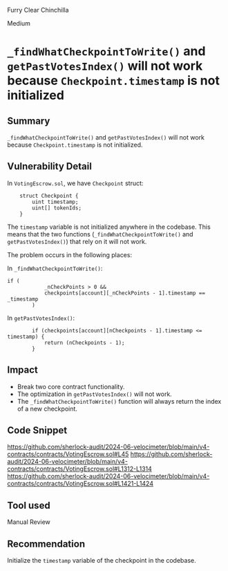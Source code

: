 Furry Clear Chinchilla

Medium

# `_findWhatCheckpointToWrite()` and `getPastVotesIndex()` will not work because `Checkpoint.timestamp` is not initialized

## Summary

`_findWhatCheckpointToWrite()` and `getPastVotesIndex()` will not work because `Checkpoint.timestamp` is not initialized.

## Vulnerability Detail

In `VotingEscrow.sol`, we have `Checkpoint` struct:

```solidity
    struct Checkpoint {
        uint timestamp; 
        uint[] tokenIds;
    }
```

The `timestamp` variable is not initialized anywhere in the codebase. This means that the two functions (`_findWhatCheckpointToWrite()` and `getPastVotesIndex()`) that rely on it will not work.

The problem occurs in the following places:

In `_findWhatCheckpointToWrite()`:
```solidity
if (
            _nCheckPoints > 0 &&
            checkpoints[account][_nCheckPoints - 1].timestamp == _timestamp 
        )
```

In `getPastVotesIndex()`:
```solidity
        if (checkpoints[account][nCheckpoints - 1].timestamp <= timestamp) { 
            return (nCheckpoints - 1);
        }
```
## Impact

- Break two core contract functionality. 
- The optimization in `getPastVotesIndex()` will not work. 
- The `_findWhatCheckpointToWrite()` function will always return the index of a new checkpoint.
## Code Snippet

https://github.com/sherlock-audit/2024-06-velocimeter/blob/main/v4-contracts/contracts/VotingEscrow.sol#L45
https://github.com/sherlock-audit/2024-06-velocimeter/blob/main/v4-contracts/contracts/VotingEscrow.sol#L1312-L1314
https://github.com/sherlock-audit/2024-06-velocimeter/blob/main/v4-contracts/contracts/VotingEscrow.sol#L1421-L1424

## Tool used

Manual Review

## Recommendation

Initialize the `timestamp` variable of the checkpoint in the codebase.